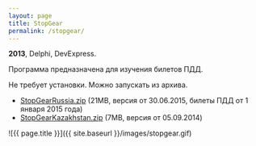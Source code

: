 ```yaml
---
layout: page
title: StopGear
permalink: /stopgear/
---
```


<b>2013</b>, Delphi, DevExpress.

Программа предназначена для изучения билетов ПДД.

Не требует установки. Можно запускать из архива.

* [StopGearRussia.zip](https://docs.google.com/uc?authuser=0&id=0B1nIE1BTDG6zUDhCTFZVVjNDaW8&export=download) (21MB, версия от 30.06.2015, билеты ПДД от 1 января 2015 года)
* [StopGearKazakhstan.zip](https://docs.google.com/uc?authuser=0&id=0B1nIE1BTDG6zTExHbmY2dEFUQlk&export=download) (7MB, версия от 05.09.2014)

![{{ page.title }}]({{ site.baseurl }}/images/stopgear.gif)
